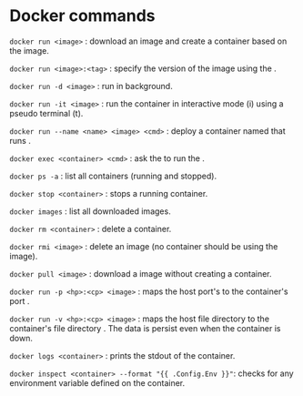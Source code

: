 # Docker commands

`docker run <image>` : download an image and create a container based on the image.

`docker run <image>:<tag>` : specify the version of the image using the <tag>.

`docker run -d <image>` : run in background.

`docker run -it <image>` : run the container in interactive mode (i) using a pseudo terminal (t).

`docker run --name <name> <image> <cmd>` : deploy a container named <name> that runs <cmd>.

`docker exec <container> <cmd>` : ask the <container> to run the <cmd>.

`docker ps -a` : list all containers (running and stopped).

`docker stop <container>` : stops a running container.

`docker images` : list all downloaded images.

`docker rm <container>` : delete a container.

`docker rmi <image>` : delete an image (no container should be using the image).

`docker pull <image>` : download a image without creating a container.

`docker run -p <hp>:<cp> <image>` : maps the host port's <hp> to the container's port <cp>.

`docker run -v <hp>:<cp> <image>` : maps the host file directory <hf> to the container's file directory <cf>. The data is persist even when the container is down.

`docker logs <container>` : prints the stdout of the container.

`docker inspect <container> --format "{{ .Config.Env }}"`: checks for any environment variable defined on the container.
